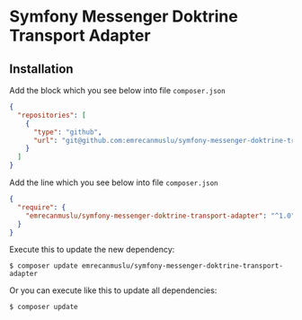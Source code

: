# Symfony Messenger Doktrine Transport Adapter

## Installation

Add the block which you see below into file `composer.json`

```json
{
  "repositories": [
    {
      "type": "github",
      "url": "git@github.com:emrecanmuslu/symfony-messenger-doktrine-transport-adapter.git"
    }
  ]
}
```

Add the line which you see below into file `composer.json`

```json
{
  "require": {
    "emrecanmuslu/symfony-messenger-doktrine-transport-adapter": "^1.0"
  }
}
```


Execute this to update the new dependency:

```shell script
$ composer update emrecanmuslu/symfony-messenger-doktrine-transport-adapter
```

Or you can execute like this to update all dependencies:

```shell script
$ composer update
```